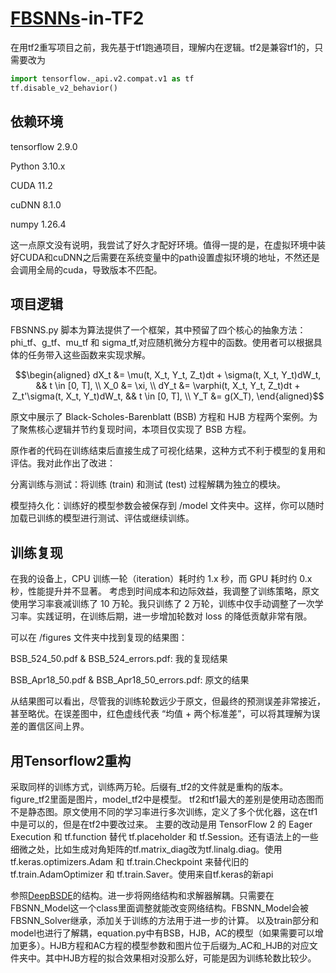 ﻿# [FBSNNs](https://github.com/maziarraissi/FBSNNs)-in-TF2
在用tf2重写项目之前，我先基于tf1跑通项目，理解内在逻辑。tf2是兼容tf1的，只需要改为
```python
import tensorflow._api.v2.compat.v1 as tf
tf.disable_v2_behavior()
```

## 依赖环境
tensorflow 2.9.0 

Python	3.10.x	

CUDA	11.2	

cuDNN	8.1.0	

numpy	1.26.4	

这一点原文没有说明，我尝试了好久才配好环境。值得一提的是，在虚拟环境中装好CUDA和cuDNN之后需要在系统变量中的path设置虚拟环境的地址，不然还是会调用全局的cuda，导致版本不匹配。

## 项目逻辑
FBSNNS.py 脚本为算法提供了一个框架，其中预留了四个核心的抽象方法：phi_tf、g_tf、mu_tf 和 sigma_tf,对应随机微分方程中的函数。使用者可以根据具体的任务带入这些函数来实现求解。
```math
\begin{aligned}
    dX_t &= \mu(t, X_t, Y_t, Z_t)dt + \sigma(t, X_t, Y_t)dW_t, && t \in [0, T], \\
    X_0 &= \xi, \\
    dY_t &= \varphi(t, X_t, Y_t, Z_t)dt + Z_t'\sigma(t, X_t, Y_t)dW_t, && t \in [0, T], \\
    Y_T &= g(X_T),
\end{aligned}
```

原文中展示了 Black-Scholes-Barenblatt (BSB) 方程和 HJB 方程两个案例。为了聚焦核心逻辑并节约复现时间，本项目仅实现了 BSB 方程。

原作者的代码在训练结束后直接生成了可视化结果，这种方式不利于模型的复用和评估。我对此作出了改进：

分离训练与测试：将训练 (train) 和测试 (test) 过程解耦为独立的模块。

模型持久化：训练好的模型参数会被保存到 /model 文件夹中。这样，你可以随时加载已训练的模型进行测试、评估或继续训练。

## 训练复现

在我的设备上，CPU 训练一轮（iteration）耗时约 1.x 秒，而 GPU 耗时约 0.x 秒，性能提升并不显著。
考虑到时间成本和边际效益，我调整了训练策略，原文使用学习率衰减训练了 10 万轮。我只训练了 2 万轮，训练中仅手动调整了一次学习率。实践证明，在训练后期，进一步增加轮数对 loss 的降低贡献非常有限。

可以在 /figures 文件夹中找到复现的结果图：

BSB_524_50.pdf & BSB_524_errors.pdf: 我的复现结果

BSB_Apr18_50.pdf & BSB_Apr18_50_errors.pdf: 原文的结果

从结果图可以看出，尽管我的训练轮数远少于原文，但最终的预测误差非常接近，甚至略优。在误差图中，红色虚线代表 “均值 + 两个标准差”，可以将其理解为误差的置信区间上界。

## 用Tensorflow2重构

采取同样的训练方式，训练两万轮。后缀有_tf2的文件就是重构的版本。figure_tf2里面是图片，model_tf2中是模型。
tf2和tf1最大的差别是使用动态图而不是静态图。原文使用不同的学习率进行多次训练，定义了多个优化器，这在tf1中是可以的，但是在tf2中要改过来。
主要的改动是用 TensorFlow 2 的 Eager Execution 和 tf.function 替代 tf.placeholder 和 tf.Session。还有语法上的一些细微之处，比如生成对角矩阵的tf.matrix_diag改为tf.linalg.diag。使用 tf.keras.optimizers.Adam 和 tf.train.Checkpoint 来替代旧的 tf.train.AdamOptimizer 和 tf.train.Saver。使用来自tf.keras的新api

参照[DeepBSDE](https://github.com/frankhan91/DeepBSDE)的结构。进一步将网络结构和求解器解耦。只需要在FBSNN_Model这一个class里面调整就能改变网络结构。FBSNN_Model会被FBSNN_Solver继承，添加关于训练的方法用于进一步的计算。
以及train部分和model也进行了解耦，equation.py中有BSB，HJB，AC的模型（如果需要可以增加更多）。HJB方程和AC方程的模型参数和图片位于后缀为_AC和_HJB的对应文件夹中。其中HJB方程的拟合效果相对没那么好，可能是因为训练轮数比较少。





